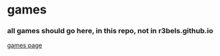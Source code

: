 # games
### all games should go here, in this repo, not in r3bels.github.io

[games page](https://r3bels.github.io/games/)
